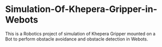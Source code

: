 # Simulation-Of-Khepera-Gripper-in-Webots

This is a Robotics project of simulation of Khepera Gripper mounted on a Bot to perform obstacle avoidance and obstacle detection in Webots.
